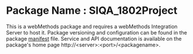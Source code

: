 # Package Name : SIQA_1802Project
This is a webMethods package and requires a webMethods Integration Server to host it. Package versioning and configuration can be found in the package [manifest](./SIQA_1802Project/manifest.v3) file. Service and API documentation is available on the package's home page http://&lt;server&gt;:&lt;port&gt;/&lt;packagename>.